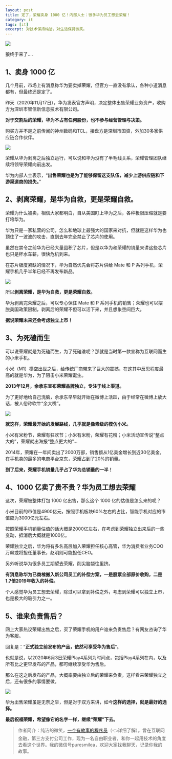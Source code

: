 ```yaml
---
layout: post
title: 定了，荣耀卖身 1000 亿！内部人士：很多华为员工想去荣耀！
category: it
tags: [it]
excerpt: 对技术保持纯洁，对生活保持微笑。
---
```


![](http://favorites.ren/assets/images/2020/it/rongyao/rongyao01.jpg) 

狼终于来了....

## 1、卖身 1000 亿

几个月前，市场上有消息称华为要卖掉荣耀，但官方一直没有承认，各种小道消息都有，但最终还是定了。

昨天（2020年11月17日），华为发表官方声明，决定整体出售荣耀业务资产，收购方为深圳市智信新信息技术有限公司。

**对于交割后的荣耀，华为不占有任何股份，也不参与经营管理与决策。**

购买方并不是之前传闻的神州数码和TCL，接盘方是深圳市国资，外加30多家供应链合作伙伴。

![](http://favorites.ren/assets/images/2020/it/rongyao/rongyao02.jpg) 

荣耀从华为剥离之后独立运行，可以说和华为没有了半毛线关系，荣耀管理团队继续将领导荣耀向前出发。

华为内部人士表示，“**出售荣耀也是为了能够保留这支队伍，减少上游供应链和下游渠道商的损失。**”

## 2、剥离荣耀，是华为自救，更是荣耀自救。

荣耀为什么被卖，相信大家都明白，自从美国盯上华为之后，各种极限压缩就是要打垮华为。

华为只是一家私营的公司，怎么和地球上最强大的国家来对抗，但就是这样华为也顶住了一波波的攻击，直到去年完全禁止了芯片的使用。

虽然在禁令之前华为已经大量囤积了芯片，但是以华为和荣耀的销量来讲这些芯片也只是杯水车薪，很快危机到来。

在芯片极度紧缺的情况下，华为自然优先会将芯片供给 Mate 和 P 系列手机，荣耀手机几乎半年已经不再发布新品。

![](http://favorites.ren/assets/images/2020/it/rongyao/rongyao03.jpg) 

所以**剥离荣耀，是华为自救，更是荣耀自救。**

华为剥离完荣耀之后，可以专心保住 Mate 和 P 系列手机的销售；荣耀也可以摆脱美国政策限制，剥离后的荣耀不但可以活下来，并且想象空间巨大。

**据说荣耀未来还会考虑独立上市！**

## 3、为死磕而生

可以说荣耀就是为死磕而生，为了死磕谁呢？那就是当时第一款宣称为互联网而生的小米手机。

小米（M1）横空出世之后，给传统厂商带来了巨大的震撼，在这其中反思程度最高的就是华为，为了阻击小米荣耀诞生。

**2013年12月，余承东宣布荣耀品牌独立，专注于线上渠道。**

为了更好地给自己洗脑，余承东早早就开始在微博上活跃，由于经常在微博上放大话，被人俗称吹牛“余大嘴”。

![](http://favorites.ren/assets/images/2020/it/rongyao/rongyao04.jpg) 

**就这样，荣耀最开始的发展路线，几乎就是像素级的模仿小米。**

小米有米粉节，荣耀有狂欢节；小米有米粉，荣耀有花粉；小米活动宣传说“整点大的”，荣耀就出海报“整点更大的”...

2014年，荣耀在一年间卖出了2000万部，销售额从1亿美金增长到近30亿美金，在手机卖的最多的电商平台京东，荣耀占到了20%的销量。

**到了后来，荣耀手机销量几乎占了华为总销量的一半！**

## 4、1000 亿卖了贵不贵？华为员工想去荣耀

这次，荣耀被整体打包 1000 亿出售，那么这个 1000 亿的估值是怎么来的呢？

小米目前的市值是4900亿元，按照手机板块60%左右的占比，智能手机对应的市值应为3000亿元左右。

按照荣耀手机销量估值的话大概是2000亿左右，在考虑到荣耀独立出来后的一些变动，抵消后大概就是1000亿。

荣耀独立之后，华为将有多名高层加入荣耀担任核心高管，华为消费者业务COO万飙或将担任董事长，赵明则可能担任CEO。

另外听说华为很多员工期望去荣耀，削尖脑袋往里挤。

**有消息称华为已商榷搬入新公司员工的补偿方案，一是股票全部原价收购，二是1.7倍2019年收入的补偿。**

个人感觉华为员工想去荣耀，除过可以拿到补偿之外，考虑到荣耀可以独立上市，也是极大的吸引力之一。

## 5、谁来负责售后？

网上大家热议荣耀出售之后，买了荣耀手机的用户谁来负责售后？有网友咨询了华为客服。

回复是：“**正式独立前发布的产品，依然可享受华为售后**”。

也就是说，以2020年6月3日荣耀Play4系列为时间点，包括Play4系列在内，以及所有比之更早发布的产品，都可继续享受华为售后。

那么在这之后发布的产品，大概率要由独立后的荣耀来负责，这样看来荣耀独立之后，还有很多的事情要做。

![](http://favorites.ren/assets/images/2020/it/rongyao/rongyao05.jpg) 

华为出售荣耀虽是无奈之举，但是对于双方来讲，如今**这样的选择，就是最好的选择。**

**最后祝福荣耀，希望像它的名字一样，继续“荣耀”下去。**


>作者简介：纯洁的微笑，[一个有故事的程序员](https://mp.weixin.qq.com/s/bPk_-DcGF_7lTDoR1pKqVg)（👈详细了解）。曾在互联网金融，第三方支付公司工作，现为一名自由职业者，和你一起用技术的角度去看这个世界。我的微信号puresmilea，欢迎大家找我聊天，记录你我的故事。